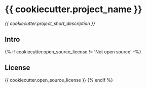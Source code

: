 # {{ cookiecutter.project_name }}
_{{ cookiecutter.project_short_description }}_

## Intro

{% if cookiecutter.open_source_license != 'Not open source' -%}
## License
{{ cookiecutter.open_source_license }}
{% endif %}